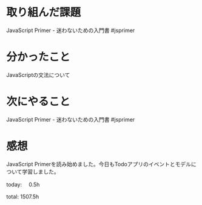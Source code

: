 # 取り組んだ課題
JavaScript Primer - 迷わないための入門書 #jsprimer

# 分かったこと
JavaScriptの文法について

# 次にやること
JavaScript Primer - 迷わないための入門書 #jsprimer

# 感想
JavaScript Primerを読み始めました。今日もTodoアプリのイベントとモデルについて学習しました。　　

today: 　0.5h

total: 1507.5h
